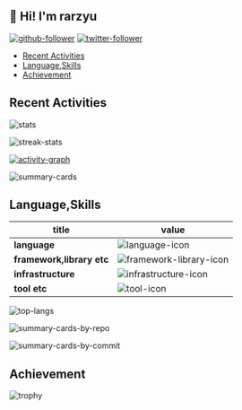 ## 👋 Hi! I'm rarzyu  <!-- omit in toc -->
[![github-follower](https://komarev.com/ghpvc/?username=rarzyu)](https://github.com/rarzyu)
[![twitter-follower](https://img.shields.io/twitter/follow/rarzyu1217?style=flat&logo=x)](https://x.com/rarzyu1217)

- [Recent Activities](#recent-activities)
- [Language,Skills](#languageskills)
- [Achievement](#achievement)


## Recent Activities
![stats](https://github-readme-stats.vercel.app/api?username=rarzyu&count_private=true&show_icons=true&show_icons=true&theme=tokyonight)

![streak-stats](https://github-readme-streak-stats.herokuapp.com/?user=rarzyu&count_private=true&theme=tokyonight&hide_border=true)

[![activity-graph](https://github-readme-activity-graph.vercel.app/graph?username=rarzyu&theme=github-dark-dimmed&count_private=true&custom_title=Contribution%20Graph%20in%20the%20last%2031%20days&hide_border=true)](https://github.com/Ashutosh00710/github-readme-activity-graph)

![summary-cards](https://github-profile-summary-cards.vercel.app/api/cards/profile-details?username=rarzyu&count_private=true&theme=tokyonight)

## Language,Skills

|title|value|
|--|--|
|**language**|![language-icon](https://skillicons.dev/icons?i=html,css,js,ts,java,kotlin,swift,python,dart)|
|**framework,library etc**|![framework-library-icon](https://skillicons.dev/icons?i=flutter,react,angular,spring,jquery)|
|**infrastructure**|![infrastructure-icon](https://skillicons.dev/icons?i=aws)|
|**tool etc**|![tool-icon](https://skillicons.dev/icons?i=github,gitlab,vscode,figma,notion)|

![top-langs](https://github-readme-stats.vercel.app/api/top-langs/?username=rarzyu&layout=compact&count_private=true&show_icons=true&theme=tokyonight)

![summary-cards-by-repo](https://github-profile-summary-cards.vercel.app/api/cards/repos-per-language?username=rarzyu&count_private=true&theme=transparent)

![summary-cards-by-commit](https://github-profile-summary-cards.vercel.app/api/cards/most-commit-language?username=rarzyu&count_private=true&theme=transparent)


## Achievement
![trophy](https://github-profile-trophy.vercel.app/?username=rarzyu&count_private=true&theme=tokyonight)
